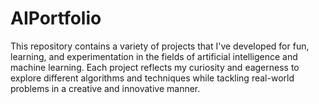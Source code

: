 # AIPortfolio
This repository contains a variety of projects that I've developed for fun, learning, and experimentation in the fields of artificial intelligence and machine learning. Each project reflects my curiosity and eagerness to explore different algorithms and techniques while tackling real-world problems in a creative and innovative manner.

